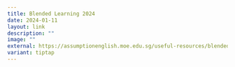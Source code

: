 ```yaml
---
title: Blended Learning 2024
date: 2024-01-11
layout: link
description: ""
image: ""
external: https://assumptionenglish.moe.edu.sg/useful-resources/blended-learning/
variant: tiptap
---
```

